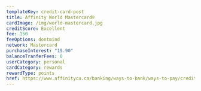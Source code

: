 ```yaml
---
templateKey: credit-card-post
title: Affinity World Mastercard®
cardImage: /img/world-mastercard.jpg
creditScore: Excellent
fee: 150
feeOptions: dontmind
network: Mastercard
purchaseInterest: "19.90"
balanceTranferFees: 0
userCategory: personal
cardCategory: rewards
rewardType: points
href: https://www.affinitycu.ca/banking/ways-to-bank/ways-to-pay/credit-cards/personal-credit-cards
---
```

